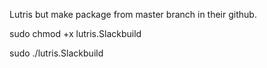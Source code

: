 Lutris but make package from master branch in their github.



sudo chmod +x lutris.Slackbuild

sudo ./lutris.Slackbuild
